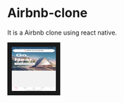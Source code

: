 # Airbnb-clone

It is a Airbnb clone using react native.

<img src="/assets/screenshots/1.png" width="100" height="100" border="10"/>

